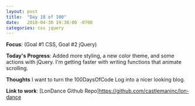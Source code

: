 ```yaml
---
layout: post
title:  "Day 18 of 100"
date:   2018-04-30 19:38:00 -0700
categories: css jquery
---
```


**Focus**: (Goal #1 CSS, Goal #2 jQuery)

**Today's Progress**: Added more styling, a new color theme, and some actions with jQuery. I'm getting faster with writing functions that animate scrolling. 

**Thoughts** I want to turn the 100DaysOfCode Log into a nicer looking blog.   

**Link to work**: [LonDance Github Repo]https://github.com/castlemaninc/lon-dance